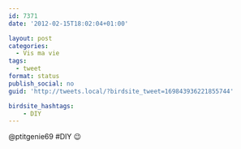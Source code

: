 ```yaml
---
id: 7371
date: '2012-02-15T18:02:04+01:00'

layout: post
categories:
  - Vis ma vie
tags:
  - tweet
format: status
publish_social: no
guid: 'http://tweets.local/?birdsite_tweet=169843936221855744'

birdsite_hashtags:
    - DIY
---
```


@ptitgenie69 #DIY 😉